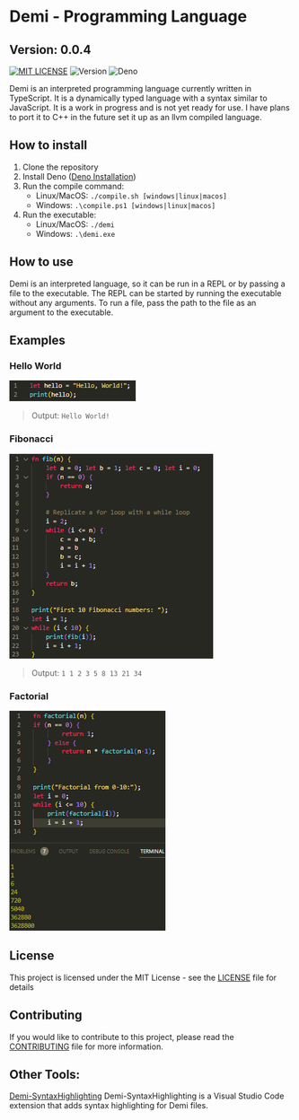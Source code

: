 <!-- Title for the project -->
# Demi - Programming Language
## Version: 0.0.4

<!-- Badges -->
[![MIT LICENSE](https://img.shields.io/badge/License-MIT-blue.svg)](LICENSE)
![Version](https://img.shields.io/badge/Version-0.0.4-blue)
![Deno](https://img.shields.io/badge/Deno-17.8.0-blue)





<!-- Project mini description -->
Demi is an interpreted programming language currently written in TypeScript. It is a dynamically typed language with a syntax similar to JavaScript. It is a work in progress and is not yet ready for use. I have plans to port it to C++ in the future set it up as an llvm compiled language.

<!-- How to install -->
## How to install

1. Clone the repository
2. Install Deno ([Deno Installation](https://deno.land/manual@v1.35.2/getting_started/installation))
3. Run the compile command:
   - Linux/MacOS: `./compile.sh [windows|linux|macos]`
   - Windows: `.\compile.ps1 [windows|linux|macos]`
4. Run the executable:
   - Linux/MacOS: `./demi`
   - Windows: `.\demi.exe`

<!-- How to use -->
## How to use

Demi is an interpreted language, so it can be run in a REPL or by passing a file to the executable. The REPL can be started by running the executable without any arguments. To run a file, pass the path to the file as an argument to the executable.

<!-- Examples -->
## Examples

### Hello World

![Hello World](images/helloworld.png)
> Output: `Hello World!`

### Fibonacci

![Fibonacci](images/fibonacci.png)
> Output: `1 1 2 3 5 8 13 21 34`

### Factorial

![Factorial](images/factorial.png)

## License

This project is licensed under the MIT License - see the [LICENSE](LICENSE) file for details

## Contributing

If you would like to contribute to this project, please read the [CONTRIBUTING](CONTRIBUTING.md) file for more information.

## Other Tools:

[Demi-SyntaxHighlighting](https://marketplace.visualstudio.com/items?itemName=bobrossrtx.demi-syntax)
Demi-SyntaxHighlighting is a Visual Studio Code extension that adds syntax highlighting for Demi files.
